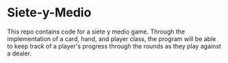 # Siete-y-Medio

This repo contains code for a siete y medio game. Through the implementation of a card, hand, and player class, the program will be 
able to keep track of a player's progress through the rounds as they play against a dealer.
